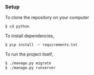 ### Setup

To clone the repository on your computer 
```bash
$ cd python
```

To install dependencies,
```bash
$ pip install -r requirements.txt
```

To run the project itself,
```bash
$ ./manage.py migrate
$ ./manage.py runserver
```